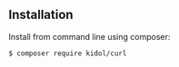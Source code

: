 Installation
-------

Install from command line using composer:

```
$ composer require kidol/curl
```